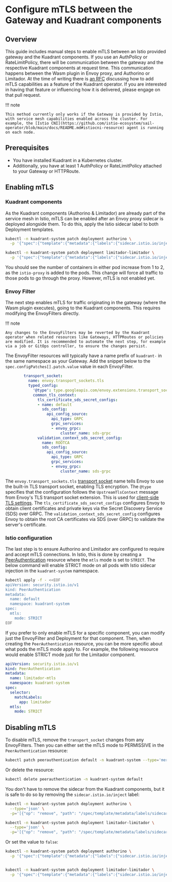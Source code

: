 # Configure mTLS between the Gateway and Kuadrant components

## Overview

This guide includes manual steps to enable mTLS between an Istio provided gateway and the Kuadrant components.
If you use an AuthPolicy or RateLimitPolicy, there will be communication between the gateway and the respective Kuadrant components at request time. This communication happens between the Wasm plugin in Envoy proxy, and Authorino or Limitador.
At the time of writing there is [an RFC](https://github.com/Kuadrant/architecture/pull/110) discussing how to add mTLS capabilities as a feature of the Kuadrant operator. If you are interested in having that feature or influencing how it is delivered, please engage on that pull request.

!!! note

    This method currently only works if the Gateway is provided by Istio, with service mesh capabilities enabled across the cluster. For example, the [Istio CNI](https://github.com/istio-ecosystem/sail-operator/blob/main/docs/README.md#istiocni-resource) agent is running on each node.

## Prerequisites

- You have installed Kuadrant in a Kubernetes cluster.
- Additionally, you have at least 1 AuthPolicy or RateLimitPolicy attached to your Gateway or HTTPRoute.

## Enabling mTLS

### Kuadrant components

As the Kuadrant components (Authorino & Limitador) are already part of the service mesh in Istio, mTLS can be enabled after an Envoy proxy sidecar is deployed alongside them.
To do this, apply the Istio sidecar label to both Deployment templates.

```bash
kubectl -n kuadrant-system patch deployment authorino \
  -p '{"spec":{"template":{"metadata":{"labels":{"sidecar.istio.io/inject":"true"}}}}}'

kubectl -n kuadrant-system patch deployment limitador-limitador \
  -p '{"spec":{"template":{"metadata":{"labels":{"sidecar.istio.io/inject":"true"}}}}}'
```

You should see the number of containers in either pod increase from 1 to 2, as the `istio-proxy` is added to the pods. This change will force all traffic to those pods to go through the proxy. However, mTLS is not enabled yet.

### Envoy Filter

The next step enables mTLS for traffic originating in the gateway (where the Wasm plugin executes), going to the Kuadrant components.
This requires modifying the EnvoyFilters directly.

!!! note

    Any changes to the EnvoyFilters may be reverted by the Kuadrant operator when related resources like Gateways, HTTPRoutes or policies are modified. It is recommended to automate the next step, for example via a job or GitOps controller, to ensure the changes persist.

The EnvoyFilter resources will typically have a name prefix of `kuadrant-` in the same namespace as your Gateway.
Add the snippet below to the `spec.configPatches[].patch.value` value in each EnvoyFilter.

```yaml
        transport_socket:
          name: envoy.transport_sockets.tls
          typed_config:
            '@type': type.googleapis.com/envoy.extensions.transport_sockets.tls.v3.UpstreamTlsContext
            common_tls_context:
              tls_certificate_sds_secret_configs:
              - name: default
                sds_config:
                  api_config_source:
                    api_type: GRPC
                    grpc_services:
                    - envoy_grpc:
                        cluster_name: sds-grpc
              validation_context_sds_secret_config:
                name: ROOTCA
                sds_config:
                  api_config_source:
                    api_type: GRPC
                    grpc_services:
                    - envoy_grpc:
                        cluster_name: sds-grpc
```

The `envoy.transport_sockets.tls` [transport socket](https://www.envoyproxy.io/docs/envoy/latest/api-v3/extensions/transport_sockets/tls/v3/tls.proto#tls-transport-socket-proto) name tells Envoy to use the built-in TLS transport socket, enabling TLS encryption.
The `@type` specifies that the configuration follows the `UpstreamTlsContext` message from Envoy's TLS transport socket extension. This is used for [client-side TLS settings](https://www.envoyproxy.io/docs/envoy/latest/api-v3/extensions/transport_sockets/tls/v3/tls.proto#envoy-v3-api-msg-extensions-transport-sockets-tls-v3-upstreamtlscontext).
The `tls_certificate_sds_secret_configs` configures Envoy to obtain client certificates and private keys via the Secret Discovery Service (SDS) over GRPC.
The `validation_context_sds_secret_config` configures Envoy to obtain the root CA certificates via SDS (over GRPC) to validate the server's certificate.

### Istio configuration

The last step is to ensure Authorino and Limitador are configured to require and accept mTLS connections.
In Istio, this is done by creating a [PeerAuthentication](https://istio.io/latest/docs/reference/config/security/peer_authentication/) resource where the `mtls` mode is set to `STRICT`.
The below command will enable STRICT mode on all pods with Istio sidecar injection in the `kuadrant-system` namespace.

```bash
kubectl apply -f - <<EOF
apiVersion: security.istio.io/v1
kind: PeerAuthentication
metadata:
  name: default
  namespace: kuadrant-system
spec:
  mtls:
    mode: STRICT
EOF
```

If you prefer to only enable mTLS for a specific component, you can modify just the EnvoyFilter and Deployment for that component.
Then, when creating the `PeerAuthentication` resource, you can be more specific about what pods the mTLS mode apply to. For example, the following resource would enable STRICT mode just for the Limitador component.

```yaml
apiVersion: security.istio.io/v1
kind: PeerAuthentication
metadata:
  name: limitador-mtls
  namespace: kuadrant-system
spec:
  selector:
    matchLabels:
      app: limitador
  mtls:
    mode: STRICT
```

## Disabling mTLS

To disable mTLS, remove the `transport_socket` changes from any EnvoyFilters.
Then you can either set the mTLS mode to PERMISSIVE in the `PeerAuthentication` resource:

```bash
kubectl patch peerauthentication default -n kuadrant-system --type='merge' -p '{"spec":{"mtls":{"mode":"PERMISSIVE"}}}'
```

Or delete the resource:

```bash
kubectl delete peerauthentication -n kuadrant-system default
```

You don't have to remove the sidecar from the Kuadrant components, but it is safe to do so by removing the `sidecar.istio.io/inject` label:

```bash
kubectl -n kuadrant-system patch deployment authorino \
  --type='json' \
  -p='[{"op": "remove", "path": "/spec/template/metadata/labels/sidecar.istio.io~1inject"}]'

kubectl -n kuadrant-system patch deployment limitador-limitador \
  --type='json' \
  -p='[{"op": "remove", "path": "/spec/template/metadata/labels/sidecar.istio.io~1inject"}]'
```

Or set the value to `false`:

```bash
kubectl -n kuadrant-system patch deployment authorino \
  -p '{"spec":{"template":{"metadata":{"labels":{"sidecar.istio.io/inject":"false"}}}}}'


kubectl -n kuadrant-system patch deployment limitador-limitador \
  -p '{"spec":{"template":{"metadata":{"labels":{"sidecar.istio.io/inject":"false"}}}}}'
```
